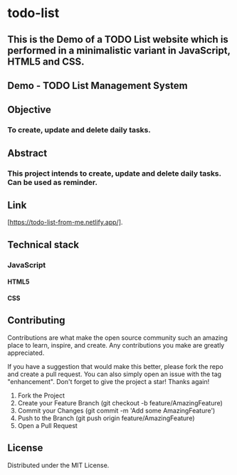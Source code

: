 # todo-list

## This is the Demo of a TODO List website which is performed in a minimalistic variant in JavaScript, HTML5 and CSS.

## Demo - TODO List Management System

## Objective

### To create, update and delete daily tasks.

## Abstract

### This project intends to create, update and delete daily tasks. Can be used as reminder.

## Link

[https://todo-list-from-me.netlify.app/].


## Technical stack

### JavaScript

#### HTML5

#### CSS

## Contributing

Contributions are what make the open source community such an amazing place to learn, inspire, and create. Any contributions you make are greatly appreciated.

If you have a suggestion that would make this better, please fork the repo and create a pull request. You can also simply open an issue with the tag "enhancement". Don't forget to give the project a star! Thanks again!

1. Fork the Project
2. Create your Feature Branch (git checkout -b feature/AmazingFeature)
3. Commit your Changes (git commit -m 'Add some AmazingFeature')
4. Push to the Branch (git push origin feature/AmazingFeature)
5. Open a Pull Request

## License

Distributed under the MIT License.
